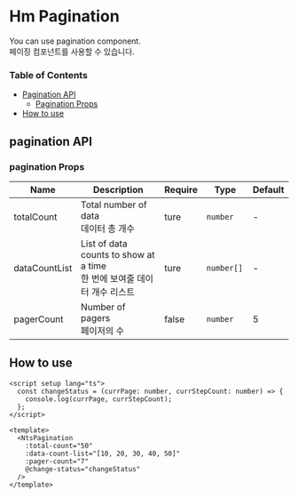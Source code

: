 # Hm Pagination
You can use pagination component. <br>
페이징 컴포넌트를 사용할 수 있습니다.

### Table of Contents
- [Pagination API](#pagination-api)
    - [Pagination Props](#pagination-props)
- [How to use](#how-to-use)

## pagination API
### pagination Props
| Name             | Description                                                   | Require | Type        | Default |
|------------------|---------------------------------------------------------------|---------|-------------|---------|
| totalCount       | Total number of data <br>데이터 총 개수                             | ture    | `number`    | -       |
| dataCountList    | List of data counts to show at a time <br>한 번에 보여줄 데이터 개수 리스트 | ture    | `number[] ` | -       |
| pagerCount | Number of pagers <br> 페이저의 수                                  | false   | `number`    | 5       |

## How to use
```vue
<script setup lang="ts">
  const changeStatus = (currPage: number, currStepCount: number) => {
    console.log(currPage, currStepCount);
  };
</script>

<template>
  <NtsPagination
    :total-count="50"
    :data-count-list="[10, 20, 30, 40, 50]"
    :pager-count="7"
    @change-status="changeStatus"
  />
</template>
```